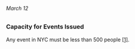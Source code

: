 ###### March 12

### Capacity for Events Issued

Any event in NYC must be less than 500 people [[1]](https://www.investopedia.com/historical-timeline-of-covid-19-in-new-york-city-5071986).